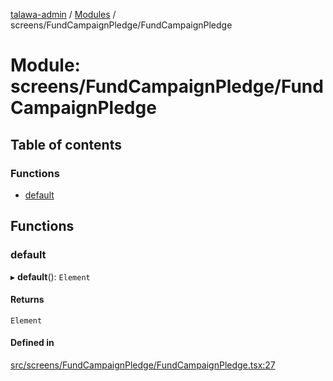 [talawa-admin](../README.md) / [Modules](../modules.md) / screens/FundCampaignPledge/FundCampaignPledge

# Module: screens/FundCampaignPledge/FundCampaignPledge

## Table of contents

### Functions

- [default](screens_FundCampaignPledge_FundCampaignPledge.md#default)

## Functions

### default

▸ **default**(): `Element`

#### Returns

`Element`

#### Defined in

[src/screens/FundCampaignPledge/FundCampaignPledge.tsx:27](https://github.com/aarishshahmohsin/talawa-admin/blob/2da9090/src/screens/FundCampaignPledge/FundCampaignPledge.tsx#L27)
